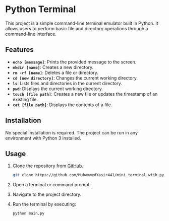 # Python Terminal

This project is a simple command-line terminal emulator built in Python. It allows users to perform basic file and directory operations through a command-line interface.

## Features

- **`echo [message]`**: Prints the provided message to the screen.
- **`mkdir [name]`**: Creates a new directory.
- **`rm -rf [name]`**: Deletes a file or directory.
- **`cd [new directory]`**: Changes the current working directory.
- **`ls`**: Lists files and directories in the current directory.
- **`pwd`**: Displays the current working directory.
- **`touch [file path]`**: Creates a new file or updates the timestamp of an existing file.
- **`cat [file path]`**: Displays the contents of a file.

## Installation

No special installation is required. The project can be run in any environment with Python 3 installed.

## Usage

1. Clone the repository from [GitHub](https://github.com/MuhammedYasir441/mini_terminal_wtih_python).
   ```bash
   git clone https://github.com/MuhammedYasir441/mini_terminal_wtih_python
   ```
3. Open a terminal or command prompt.
4. Navigate to the project directory.
5. Run the terminal by executing:

   ```bash
   python main.py
